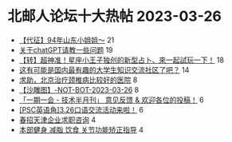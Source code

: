 # 北邮人论坛十大热帖 2023-03-26

- [【代征】94年山东小姐姐～](https://bbs.byr.cn/article/Friends/2037911) 21
- [关于chatGPT请教一些问题](https://bbs.byr.cn/article/Talking/6382935) 19
- [【转】超神准！星座小王子独创的新型占卜、來一起試玩一下！](https://bbs.byr.cn/article/Constellations/326533) 18
- [这有可能是国内最有趣的大学生知识交流社区了吧？](https://bbs.byr.cn/article/Entrepreneurship/28751) 14
- [求助，北京治疗颈椎病比较好的医院](https://bbs.byr.cn/article/Health/230685) 8
- [【沙雕图】-NOT-BOT-2023-03-26](https://bbs.byr.cn/article/Picture/3338205) 8
- [「一期一会 - 技术半月刊」 意见反馈 &amp; 欢迎各位的投稿！](https://bbs.byr.cn/article/Innovation/8053) 6
- [[PSC英语角]3.26口语交流活动来啦！](https://bbs.byr.cn/article/EnglishBar/75581) 6
- [春招天津企业求职咨询](https://bbs.byr.cn/article/Job/2187519) 4
- [本部健身 减脂 饮食 关节功能矫正指导](https://bbs.byr.cn/article/Gymnasium/120080) 4


